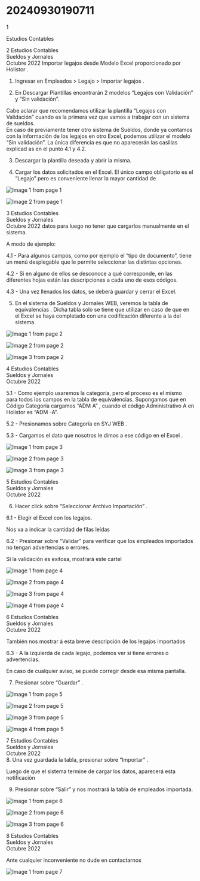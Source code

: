 # 20240930190711

 1 
 
  
Estudios Contables  


 
 
 
 2 Estudios Contables  
Sueldos y Jornales  
Octubre  2022 Importar legajos desde  Modelo Excel proporcionado 
por Holistor . 
 
1. Ingresar en Empleados > Legajo > Importar legajos . 
 
 
 
2. En Descargar Plantillas  encontrarán 2 modelos “Legajos con 
Validación”  y “Sin validación”.   
 
Cabe aclarar que recomendamos utilizar la plantilla “Legajos con 
Validación”  cuando es la primera vez que vamos a trabajar con un sistema 
de sueldos.  
En caso de previamente tener otro sistema de Sueldos, donde ya 
contamos con la información de los legajos en otro Excel, podemos utilizar 
el modelo “Sin validación”.  La única diferencia es que no aparecerán las 
casillas explicad as en el punto 4.1 y 4.2.  
 
 
 
3. Descargar la plantilla deseada y abrir la misma.  
 
4. Cargar los datos solicitados en el Excel. El único campo obligatorio 
es el “Legajo” pero es conveniente llenar la mayor cantidad de 


![Image 1 from page 1](images/image_1_1.png)

![Image 2 from page 1](images/image_1_2.png)

 
 
 
 3 Estudios Contables  
Sueldos y Jornales  
Octubre  2022 datos para luego no tener que cargarlos manualmente en el 
sistema.  
 
A modo de ejemplo:  
 
 
 
4.1 - Para algunos campos, como por ejemplo el “tipo de 
documento”, tiene un menú desplegable que le permite 
seleccionar las distintas  opciones.  
 
 
 
4.2 - Si en alguno de ellos se desconoce a qué corresponde, en las 
diferentes hojas están las descripciones a cada uno de esos 
códigos.   
 
 
 
4.3 - Una vez llenados los datos,  se deberá guardar y cerrar el Excel.  
 
5. En el sistema de Sueldos y Jornales WEB, veremos la tabla de 
equivalencias . Dicha tabla solo  se tiene que utilizar en caso de que 
en el Excel se haya completado con una codificación diferente a la 
del sistema.  


![Image 1 from page 2](images/image_2_1.png)

![Image 2 from page 2](images/image_2_2.png)

![Image 3 from page 2](images/image_2_3.png)

 
 
 
 4 Estudios Contables  
Sueldos y Jornales  
Octubre  2022  
 
5.1 - Como ejemplo usaremos la categoría, pero el proceso es el 
mismo para todos los campos en la tabla de equivalencias. 
Supongamos que en Código Categoría cargamos “ADM A” , 
cuando el código Administrativo A en Holistor es “ADM -A”. 
 
 
 
5.2 - Presionamos sobre Categoría en SYJ WEB . 
 
 
 
5.3 - Cargamos el dato que nosotros le dimos a ese código en el 
Excel . 


![Image 1 from page 3](images/image_3_1.png)

![Image 2 from page 3](images/image_3_2.png)

![Image 3 from page 3](images/image_3_3.png)

 
 
 
 5 Estudios Contables  
Sueldos y Jornales  
Octubre  2022  
 
6. Hacer click sobre “Seleccionar Archivo Importación” . 
 
 
 
6.1 - Elegir el Excel con los legajos.  
 
Nos va a indicar la cantidad de filas leídas  
 
 
 
6.2 - Presionar sobre “Validar” para verificar que los empleados 
importados no tengan advertencias o errores.  
 
 
 
Si la validación es exitosa, mostrará este cartel  


![Image 1 from page 4](images/image_4_1.png)

![Image 2 from page 4](images/image_4_2.png)

![Image 3 from page 4](images/image_4_3.png)

![Image 4 from page 4](images/image_4_4.png)

 
 
 
 6 Estudios Contables  
Sueldos y Jornales  
Octubre  2022  
 
También nos mostrar á esta breve descripción de los legajos importados  
 
 
 
6.3 - A la izquierda de cada legajo, podemos ver si tiene errores o 
advertencias.  
 
En caso de cualquier aviso, se puede corregir desde esa misma pantalla.  
 
 
 
7. Presionar sobre “Guardar” . 
 
 


![Image 1 from page 5](images/image_5_1.png)

![Image 2 from page 5](images/image_5_2.png)

![Image 3 from page 5](images/image_5_3.png)

![Image 4 from page 5](images/image_5_4.png)

 
 
 
 7 Estudios Contables  
Sueldos y Jornales  
Octubre  2022  
8. Una vez guardada la tabla, presionar sobre “Importar” . 
 
 
 
Luego de que el sistema termine de cargar los datos, aparecerá esta 
notificación  
 
 
 
9. Presionar sobre “Salir” y nos mostrará la tabla de empleados 
importada.  
 
 
 


![Image 1 from page 6](images/image_6_1.png)

![Image 2 from page 6](images/image_6_2.png)

![Image 3 from page 6](images/image_6_3.png)

 
 
 
 8 Estudios Contables  
Sueldos y Jornales  
Octubre  2022  
 
Ante cualquier inconveniente no dude en contactarnos  
 


![Image 1 from page 7](images/image_7_1.png)

